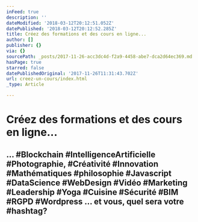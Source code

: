```yaml
---
inFeed: true
description: ''
dateModified: '2018-03-12T20:12:51.052Z'
datePublished: '2018-03-12T20:12:52.285Z'
title: Créez des formations et des cours en ligne...
author: []
publisher: {}
via: {}
sourcePath: _posts/2017-11-26-acc3dc4d-f2a9-4458-abe7-dca2d64ec369.md
hasPage: true
starred: false
datePublishedOriginal: '2017-11-26T11:31:43.702Z'
url: creez-un-cours/index.html
_type: Article

---
```

# **Créez des formations et des cours en ligne...**

## ... \#Blockchain \#IntelligenceArtificielle \#Photographie, \#Créativité \#Innovation \#Mathématiques \#philosophie \#Javascript \#DataScience \#WebDesign \#Vidéo \#Marketing \#Leadership \#Yoga \#Cuisine \#Sécurité \#BIM \#RGPD \#Wordpress ... **et vous, quel sera votre \#hashtag?**